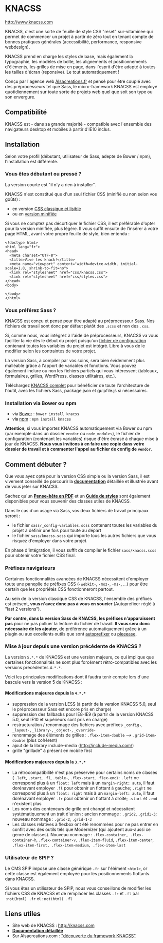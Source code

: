 # KNACSS

http://www.knacss.com

KNACSS, c'est une sorte de feuille de style CSS "reset" sur-vitaminée qui permet de commencer un projet à partir de zéro tout en tenant compte de bonnes pratiques générales (accessibilité, performance, responsive webdesign).

KNACSS prend en charge les styles de base, mais également la typographie, les modèles de boîte, les alignements et positionnements d'éléments, les grilles de mise en page, dans l'esprit d'être adapté à toutes les tailles d'écran (reponsive). Le tout automatiquement&nbsp;!

Conçu par l'agence web [Alsacreations.fr](http://alsacreations.fr) et pensé pour être couplé avec des préprocesseurs tel que Sass, le micro-framework KNACSS est employé quotidiennement sur toute sorte de projets web quel que soit son type ou son envergure.

## Compatibilité

KNACSS est - dans sa grande majorité - compatible avec l'ensemble des navigateurs desktop et mobiles à partir d'IE10 inclus.

## Installation

Selon votre profil (débutant, utilisateur de Sass, adepte de Bower / npm), l'installation est différente.

### Vous êtes débutant ou pressé&nbsp;?

La version courte est "il n'y a rien à installer".

KNACSS n'est constitué que d'un seul fichier CSS (minifié ou non selon vos goûts)&nbsp;:

- en version [CSS classique et lisible](https://raw.githubusercontent.com/raphaelgoetter/KNACSS/master/css/knacss-unminified.css)
- ou en [version minifiée](https://raw.githubusercontent.com/raphaelgoetter/KNACSS/master/css/knacss.css)

Si vous ne comptez pas décortiquer le fichier CSS, il est préférable d'opter pour la version minifiée, plus légère.
Il vous suffit ensuite de l'insérer à votre page HTML, avant votre propre feuille de style, bien entendu&nbsp;:

```
<!doctype html>
<html lang="fr">
<head>
  <meta charset="UTF-8">
  <title>Vive les knack!</title>
  <meta name="viewport" content="width=device-width, initial-scale=1.0, shrink-to-fit=no">
  <link rel="stylesheet" href="css/knacss.css">
  <link rel="stylesheet" href="css/styles.css">
</head>
<body>

</body>
</html>
```

### Vous préférez Sass&nbsp;?

KNACSS est conçu et pensé pour être adapté au préprocesseur Sass. Nos fichiers de travail sont donc par défaut plutôt des `.scss` et non des `.css`.

Si, comme nous, vous intégrez à l'aide de préprocesseurs, KNACSS va vous faciliter la vie dès le début du projet puisqu'un [fichier de configuration](https://github.com/raphaelgoetter/KNACSS/blob/master/sass/_config-variables.scss) contenant toutes les variables du projet est intégré.
Libre à vous de le modifier selon les contraintes de votre projet.

La version Sass, à compiler par vos soins, sera bien évidemment plus malléable grâce à l'apport de variables et fonctions.
Vous pouvez également inclure ou non les fichiers partiels qui vous intéressent (tableaux, formulaires, grilles, WordPress, classes utilitaires, etc.).

Téléchargez [KNACSS complet](https://github.com/alsacreations/KNACSS/archive/master.zip) pour bénéficier de toute l'architecture de l'outil, avec les fichiers Sass, package.json et gulpfile.js si nécessaires.

### Installation via Bower ou npm

- via [Bower](http://bower.io/) : ```bower install knacss```
- via [npm](https://www.npmjs.com/) : ```npm install knacss```

**Attention**, si vous importez KNACSS automatiquement via Bower ou npm (par exemple dans un dossier `vendor` ou `node_modules`), le fichier de configuration (contenant les variables) risque d'être écrasé à chaque mise à jour de KNACSS. **Nous vous invitons à en faire une copie dans votre dossier de travail et à commenter l'appel au fichier de config de `vendor`**.


## Comment débuter&nbsp;?

Que vous ayez opté pour la version CSS simple ou la version Sass, il est vivement conseillé de parcourir la [**documentation**](https://github.com/raphaelgoetter/KNACSS/tree/master/doc) détaillée et illustrée avant de vous jeter sur KNACSS.

Sachez qu'un [**Pense-bête en PDF**](http://knacss.com/KNACSS-cheatsheet.pdf) et un [**Guide de styles**](http://codepen.io/raphaelgoetter/full/LNwOjz/) sont également disponibles pour vous souvenir des classes utiles de KNACSS.

Dans le cas d'un usage via Sass, vos deux fichiers de travail principaux seront&nbsp;:
- le fichier `sass/_config-variables.scss` contenant toutes les variables du projet à définir une fois pour toute au départ
- le fichier `sass/knacss.scss` qui importe tous les autres fichiers que vous risquez d'employer dans votre projet.

En phase d'intégration, il vous suffit de compiler le fichier `sass/knacss.scss` pour obtenir votre fichier CSS final.



### Préfixes navigateurs

Certaines fonctionnalités avancées de KNACSS nécessitent d'employer toute une panoplie de préfixes CSS (`-webkit-`, `-moz-`, `-ms-`, ...) pour être certain que les propriétés CSS fonctionneront partout.

Au sein de la version classique CSS de KNACSS, l'ensemble des préfixes est présent, **vous n'avez donc pas à vous en soucier** (Autoprefixer réglé à "last 2 versions").

**Par contre, dans la version Sass de KNACSS, les préfixes n'apparaissent pas** pour ne pas polluer la lecture du fichier de travail. **Il vous sera donc nécessaire de les ajouter**, de préférence automatiquement grâce à un plugin ou aux excellents outils que sont [autoprefixer](https://github.com/postcss/autoprefixer) ou [pleeease](http://pleeease.io/).

### Mise à jour depuis une version précédente de KNACSS ?

La version `5.*.*` de KNACSS est une version majeure, ce qui implique que certaines fonctionnalités ne sont plus forcément rétro-compatibles avec les versions précédentes `4.*.*`.

Voici les principales modifications dont il faudra tenir compte lors d'une bascule vers la version 5 de KNACSS&nbsp;:

#### Modifications majeures depuis la `4.*.*`

- suppression de la version LESS (à partir de la version KNACSS 5.0, seul le préprocesseur Sass est encore pris en charge)
- suppression des fallbacks pour IE8-IE9 (à partir de la version KNACSS 5.0, seul IE10 et supérieurs sont pris en charge)
- restructuration / renommage des fichiers avec préfixes `_config-`, `_layout-`, `_library-`, `_object-`, `_override-`
- renommage des éléments de grilles : `.flex-item-double` --> `.grid-item-double` (plus cohérent)
- ajout de la library include-media (http://include-media.com/)
- grille "grillade" à présent en mobile first

#### Modifications majeures depuis la `3.*.*`

- La rétrocompatibilité n'est pas préservée pour certains noms de classes ( `.left`, `.start`, `.fl`, `.table-`, `.flex-start`, `.flex-end`)&nbsp;: `.left` ne correspond plus à un `float: left` mais à un `margin-right: auto`, il faut dorénavant employer `.fl` pour obtenir un flottant à gauche;  `.right` ne correspond plus à un `float: right` mais à un `margin-left: auto`, il faut dorénavant employer `.fr` pour obtenir un flottant à droite; `.start` et `.end` n'existent plus
- Les noms des conteneurs de grille ont changé et nécessitent systématiquement un trait d'union : ancien nommage : `.grid2`, `.grid1-3`;  nouveau nommage : `.grid-2`, `.grid-1-3`
- Les classes relatives à flexbox ont été renommées pour ne pas entrer en conflit avec des outils tels que Modernizer (qui ajoutent aux-aussi ce genre de classes). Nouveau nommage :
`.flex-container, .flex-container-h`, `.flex-container-v`, `.flex-item-fluid`, `.flex-item-center`, `.flex-item-first, .flex-item-medium, .flex-item-last`

### Utilisateur de SPIP ?

Le CMS SPIP impose une classe générique `.fr` sur l'élément `<html>`, or cette classe est également employée pour les positionnements flottants dans KNACSS.

Si vous êtes un utilisateur de SPIP, nous vous conseillons de modifier les fichiers CSS de KNACSS et de remplacer les classes `.fr` et `.fl` par `:not(html) .fr` et `:not(html) .fl`

## Liens utiles

* Site web de KNACSS : http://knacss.com
* [**Documentation détaillée**](https://github.com/raphaelgoetter/KNACSS/tree/master/doc)
* Sur Alsacreations.com : ["découverte du framework KNACSS"](http://www.alsacreations.com/tuto/lire/1577-decouverte-du-framework-css-KNACSS.html)
